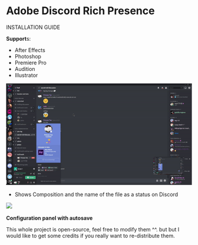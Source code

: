 # Adobe Discord Rich Presence

INSTALLATION GUIDE

**Support**s:
- After Effects
- Photoshop
- Premiere Pro
- Audition
- Illustrator

![](demo/preview.gif)
- Shows Composition and the name of the file as a status on Discord

![](https://cdn.discordapp.com/attachments/738153603079995453/749741755003306084/rpc.png)

**Configuration panel with autosave**

This whole project is open-source, feel free to modify them ^^. but but I would like to get some credits if you really want to re-distribute them. 
